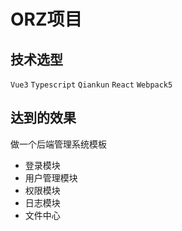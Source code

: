 # ORZ项目

## 技术选型

`Vue3`
`Typescript`
`Qiankun`
`React`
`Webpack5`

## 达到的效果

做一个后端管理系统模板

- 登录模块
- 用户管理模块
- 权限模块
- 日志模块
- 文件中心
